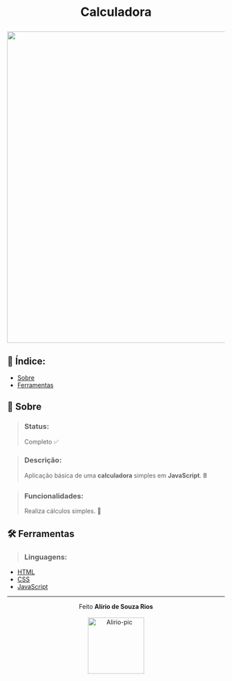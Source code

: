 <!-- HEADER -->
<h1 align="center">
    <p>Calculadora</p>
    <img src="https://cdn.discordapp.com/attachments/958785083630841856/962775657790713876/Animacao.gif" width="720px">
</h1>

<!-- INDEX -->
<h2>📇 Índice:</h2>

- [Sobre](#-sobre)
- [Ferramentas](#%EF%B8%8F-ferramentas)

<!-- INFO -->
<h2>📝 Sobre</h2>

> ### Status:
> Completo ✅

> ### Descrição:
> Aplicação básica de uma **calculadora** simples em **JavaScript**. 🖩

> ### Funcionalidades:
> Realiza cálculos simples. 📰

<!-- TOOLS -->
<h2>🛠️ Ferramentas</h2>

> ### Linguagens:

- [HTML](https://developer.mozilla.org/pt-BR/docs/Web/HTML)
- [CSS](https://developer.mozilla.org/en-US/docs/Web/CSS)
- [JavaScript](https://www.ecma-international.org)

<hr>

<!-- DONE BY -->
<p align="center">Feito <strong>Alírio de Souza Rios</strong><br><br>
<img alt="Alirio-pic" height="130" src="https://media.discordapp.net/attachments/958760766931075114/958785341442097152/avatar.png">
</p>


